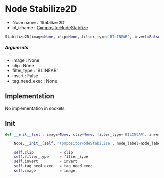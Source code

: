# Node Stabilize2D

- Node name : 'Stabilize 2D'
- bl_idname : [CompositorNodeStabilize](https://docs.blender.org/api/current/bpy.types.CompositorNodeStabilize.html)


``` python
Stabilize2D(image=None, clip=None, filter_type='BILINEAR', invert=False, tag_need_exec=None, node_label=None, node_color=None)
```
##### Arguments

- image : None
- clip : None
- filter_type : 'BILINEAR'
- invert : False
- tag_need_exec : None

## Implementation

No implementation in sockets

## Init

``` python
def __init__(self, image=None, clip=None, filter_type='BILINEAR', invert=False, tag_need_exec=None, node_label=None, node_color=None):

    Node.__init__(self, 'CompositorNodeStabilize', node_label=node_label, node_color=node_color)

    self.clip            = clip
    self.filter_type     = filter_type
    self.invert          = invert
    self.tag_need_exec   = tag_need_exec
    self.image           = image
```
